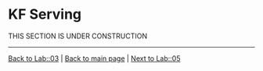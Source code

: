 # KF Serving

THIS SECTION IS UNDER CONSTRUCTION


---

[Back to Lab::03](../03-PyTorchJobs/Readme.md) | [Back to main page](../Readme.md) | [Next to Lab::05](../05-Pipelines/Readme.md)
